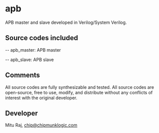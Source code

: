 # apb
APB master and slave developed in Verilog/System Verilog.

## Source codes included
-- apb_master: APB master

-- apb_slave: APB slave

## Comments
All source codes are fully synthesizable and tested. All source codes are open-source, free to use, modify, and distribute without any conflicts of interest with the original developer.

## Developer
Mitu Raj, chip@chipmunklogic.com
